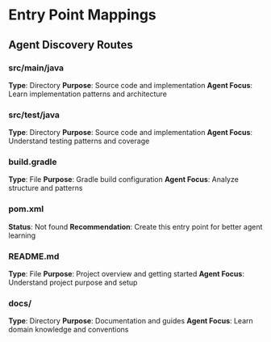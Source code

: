 # Entry Point Mappings

## Agent Discovery Routes

### src/main/java

**Type**: Directory
**Purpose**: Source code and implementation
**Agent Focus**: Learn implementation patterns and architecture

### src/test/java

**Type**: Directory
**Purpose**: Source code and implementation
**Agent Focus**: Understand testing patterns and coverage

### build.gradle

**Type**: File
**Purpose**: Gradle build configuration
**Agent Focus**: Analyze structure and patterns

### pom.xml

**Status**: Not found
**Recommendation**: Create this entry point for better agent learning

### README.md

**Type**: File
**Purpose**: Project overview and getting started
**Agent Focus**: Understand project purpose and setup

### docs/

**Type**: Directory
**Purpose**: Documentation and guides
**Agent Focus**: Learn domain knowledge and conventions

